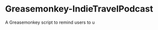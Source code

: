 Greasemonkey-IndieTravelPodcast
===============================

A Greasemonkey script to remind users to u